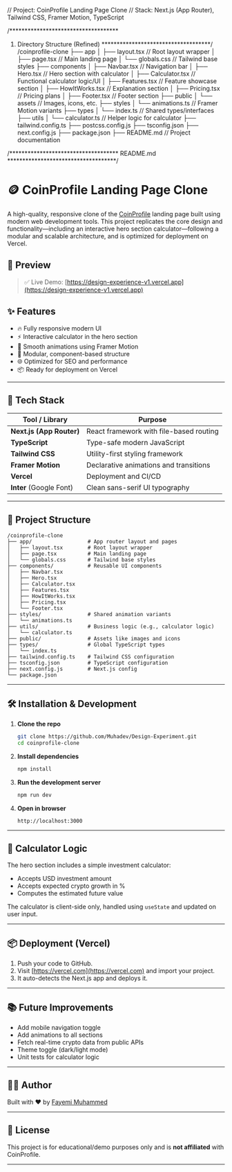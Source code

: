 // Project: CoinProfile Landing Page Clone
// Stack: Next.js (App Router), Tailwind CSS, Framer Motion, TypeScript

/************************************
1. Directory Structure (Refined)
************************************/
/coinprofile-clone
├── app
│   ├── layout.tsx          // Root layout wrapper
│   ├── page.tsx            // Main landing page
│   └── globals.css         // Tailwind base styles
├── components
│   ├── Navbar.tsx          // Navigation bar
│   ├── Hero.tsx            // Hero section with calculator
│   ├── Calculator.tsx      // Functional calculator logic/UI
│   ├── Features.tsx        // Feature showcase section
│   ├── HowItWorks.tsx      // Explanation section
│   ├── Pricing.tsx         // Pricing plans
│   ├── Footer.tsx          // Footer section
├── public
│   └── assets              // Images, icons, etc.
├── styles
│   └── animations.ts       // Framer Motion variants
├── types
│   └── index.ts            // Shared types/interfaces
├── utils
│   └── calculator.ts       // Helper logic for calculator
├── tailwind.config.ts
├── postcss.config.js
├── tsconfig.json
├── next.config.js
├── package.json
├── README.md               // Project documentation

/************************************
README.md
************************************/

# 🪙 CoinProfile Landing Page Clone

A high-quality, responsive clone of the [CoinProfile](https://coinprofile.com/) landing page built using modern web development tools. This project replicates the core design and functionality—including an interactive hero section calculator—following a modular and scalable architecture, and is optimized for deployment on Vercel.

## 📸 Preview

> ✅ Live Demo: [https://design-experience-v1.vercel.app](https://design-experience-v1.vercel.app)

## ✨ Features

- 🔥 Fully responsive modern UI
- ⚡️ Interactive calculator in the hero section
- 🎨 Smooth animations using Framer Motion
- 🧱 Modular, component-based structure
- 🌐 Optimized for SEO and performance
- 📦 Ready for deployment on Vercel

---

## 🚀 Tech Stack

| Tool / Library     | Purpose                                  |
|--------------------|------------------------------------------|
| **Next.js (App Router)** | React framework with file-based routing |
| **TypeScript**      | Type-safe modern JavaScript             |
| **Tailwind CSS**    | Utility-first styling framework         |
| **Framer Motion**   | Declarative animations and transitions  |
| **Vercel**          | Deployment and CI/CD                    |
| **Inter** (Google Font) | Clean sans-serif UI typography     |

---

## 📁 Project Structure

```
/coinprofile-clone
├── app/                  # App router layout and pages
│   ├── layout.tsx        # Root layout wrapper
│   ├── page.tsx          # Main landing page
│   └── globals.css       # Tailwind base styles
├── components/           # Reusable UI components
│   ├── Navbar.tsx
│   ├── Hero.tsx
│   ├── Calculator.tsx
│   ├── Features.tsx
│   ├── HowItWorks.tsx
│   ├── Pricing.tsx
│   └── Footer.tsx
├── styles/               # Shared animation variants
│   └── animations.ts
├── utils/                # Business logic (e.g., calculator logic)
│   └── calculator.ts
├── public/               # Assets like images and icons
├── types/                # Global TypeScript types
│   └── index.ts
├── tailwind.config.ts    # Tailwind CSS configuration
├── tsconfig.json         # TypeScript configuration
├── next.config.js        # Next.js config
└── package.json
```

---

## 🛠️ Installation & Development

1. **Clone the repo**
   ```bash
   git clone https://github.com/Muhadev/Design-Experiment.git
   cd coinprofile-clone
   ```

2. **Install dependencies**
   ```bash
   npm install
   ```

3. **Run the development server**
   ```bash
   npm run dev
   ```

4. **Open in browser**
   ```
   http://localhost:3000
   ```

---

## 🧮 Calculator Logic

The hero section includes a simple investment calculator:
- Accepts USD investment amount
- Accepts expected crypto growth in %
- Computes the estimated future value

The calculator is client-side only, handled using `useState` and updated on user input.

---

## 📦 Deployment (Vercel)

1. Push your code to GitHub.
2. Visit [https://vercel.com](https://vercel.com) and import your project.
3. It auto-detects the Next.js app and deploys it.

---

## 📚 Future Improvements

- Add mobile navigation toggle
- Add animations to all sections
- Fetch real-time crypto data from public APIs
- Theme toggle (dark/light mode)
- Unit tests for calculator logic

---

## 🧑‍💻 Author

Built with ❤️ by [Fayemi Muhammed](https://github.com/Muhadev)

---

## 📄 License

This project is for educational/demo purposes only and is **not affiliated** with CoinProfile.

---
